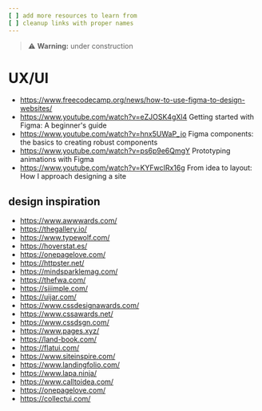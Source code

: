 ```yaml
---
[ ] add more resources to learn from
[ ] cleanup links with proper names
---
```


>:warning: **Warning:** under construction
# UX/UI
* https://www.freecodecamp.org/news/how-to-use-figma-to-design-websites/
* https://www.youtube.com/watch?v=eZJOSK4gXl4  Getting started with Figma: A beginner's guide
* https://www.youtube.com/watch?v=hnx5UWaP_jo Figma components: the basics to creating robust components
* https://www.youtube.com/watch?v=ps6p9e6QmgY Prototyping animations with Figma
* https://www.youtube.com/watch?v=KYFwcIRx16g From idea to layout: How I approach designing a site



## design inspiration
* https://www.awwwards.com/
* https://thegallery.io/
* https://www.typewolf.com/
* https://hoverstat.es/
* https://onepagelove.com/
* https://httpster.net/
* https://mindsparklemag.com/
* https://thefwa.com/
* https://siiimple.com/
* https://uijar.com/
* https://www.cssdesignawards.com/
* https://www.cssawards.net/
* https://www.cssdsgn.com/
* https://www.pages.xyz/
* https://land-book.com/
* https://flatui.com/
* https://www.siteinspire.com/
* https://www.landingfolio.com/
* https://www.lapa.ninja/
* https://www.calltoidea.com/
* https://onepagelove.com/
* https://collectui.com/
